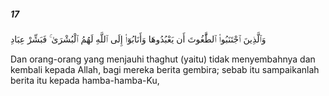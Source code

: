 ##### 17

<span class="ayah">وَٱلَّذِينَ ٱجْتَنَبُوا۟ ٱلطَّٰغُوتَ أَن يَعْبُدُوهَا وَأَنَابُوٓا۟ إِلَى ٱللَّهِ لَهُمُ ٱلْبُشْرَىٰ ۚ فَبَشِّرْ عِبَادِ</span>

<span class="ayah_translation">Dan orang-orang yang menjauhi thaghut (yaitu) tidak menyembahnya dan kembali kepada Allah, bagi mereka berita gembira; sebab itu sampaikanlah berita itu kepada hamba-hamba-Ku,</span>
